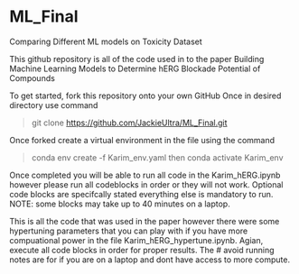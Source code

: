 # ML_Final
Comparing Different ML models on Toxicity Dataset

This github repository is all of the code used in to the paper Building Machine Learning Models to Determine hERG Blockade Potential of Compounds

To get started, fork this repository onto your own GitHub 
Once in desired directory use command
> git clone https://github.com/JackieUltra/ML_Final.git

Once forked create a virtual environment in the file using the command
> conda env create -f Karim_env.yaml
then 
> conda activate Karim_env

Once completed you will be able to run all code in the Karim_hERG.ipynb however please run all codeblocks in order or they will not work. Optional code blocks are specifcally stated everything else is mandatory to run. 
NOTE: some blocks may take up to 40 minutes on a laptop.

This is all the code that was used in the paper however there were some hypertuning parameters that you can play with if you have more compuational power in the file Karim_hERG_hypertune.ipynb. Agian, execute all code blocks in order for proper results. The # avoid running notes are for if you are on a laptop and dont have access to more compute.